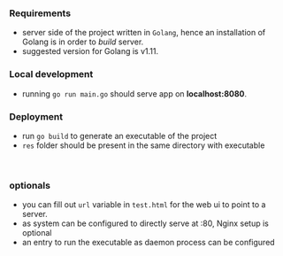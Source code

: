 ### Requirements
- server side of the project written in `Golang`, hence an installation of Golang is in order to _build_ server.
- suggested version for Golang is v1.11.

### Local development
- running `go run main.go` should serve app on **localhost:8080**.

### Deployment
- run `go build` to generate an executable of the project
- `res` folder should be present in the same directory with executable

<br>

### optionals
- you can fill out `url` variable in `test.html` for the web ui to point to a server.
- as system can be configured to directly serve at :80, Nginx setup is optional
- an entry to run the executable as daemon process can be configured
